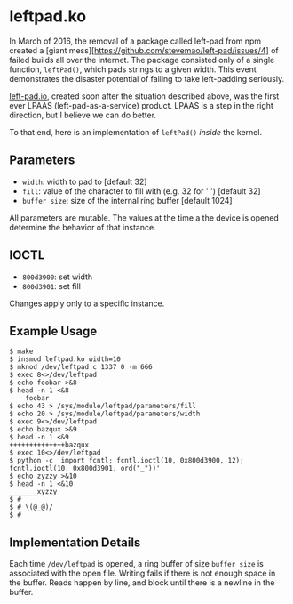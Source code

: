 leftpad.ko
==========

In March of 2016, the removal of a package called left-pad from npm created a [giant mess][https://github.com/stevemao/left-pad/issues/4] of failed builds all over the internet.
The package consisted only of a single function, `leftPad()`, which pads strings to a given width.
This event demonstrates the disaster potential of failing to take left-padding seriously.

[left-pad.io](left-pad.io), created soon after the situation described above, was the first ever LPAAS (left-pad-as-a-service) product.
LPAAS is a step in the right direction, but I believe we can do better.

To that end, here is an implementation of `leftPad()` *inside* the kernel.

## Parameters

* `width`: width to pad to [default 32]
* `fill`: value of the character to fill with (e.g. 32 for ' ') [default 32]
* `buffer_size`: size of the internal ring buffer [default 1024]

All parameters are mutable.
The values at the time a the device is opened determine the behavior of that instance.

## IOCTL

* `800d3900`: set width
* `800d3901`: set fill

Changes apply only to a specific instance.

## Example Usage

```
$ make
$ insmod leftpad.ko width=10
$ mknod /dev/leftpad c 1337 0 -m 666
$ exec 8<>/dev/leftpad
$ echo foobar >&8
$ head -n 1 <&8
    foobar
$ echo 43 > /sys/module/leftpad/parameters/fill
$ echo 20 > /sys/module/leftpad/parameters/width
$ exec 9<>/dev/leftpad
$ echo bazqux >&9
$ head -n 1 <&9
++++++++++++++bazqux
$ exec 10<>/dev/leftpad
$ python -c 'import fcntl; fcntl.ioctl(10, 0x800d3900, 12); fcntl.ioctl(10, 0x800d3901, ord("_"))'
$ echo zyzzy >&10
$ head -n 1 <&10
_______xyzzy
$ #
$ # \(@_@)/
$ #
```

## Implementation Details

Each time `/dev/leftpad` is opened, a ring buffer of size `buffer_size` is associated with the open file.
Writing fails if there is not enough space in the buffer.
Reads happen by line, and block until there is a newline in the buffer.
